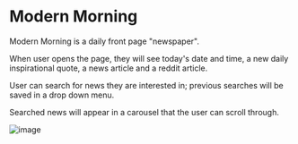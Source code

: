 # Modern Morning

Modern Morning is a daily front page "newspaper".

When user opens the page, they will see today's date and time, a new daily inspirational quote, a news article and a reddit article.

User can search for news they are interested in; previous searches will be saved in a drop down menu.

Searched news will appear in a carousel that the user can scroll through.

![image](https://user-images.githubusercontent.com/77998885/112904586-c5ab9e00-90ae-11eb-80a3-9e49d3567369.png)
